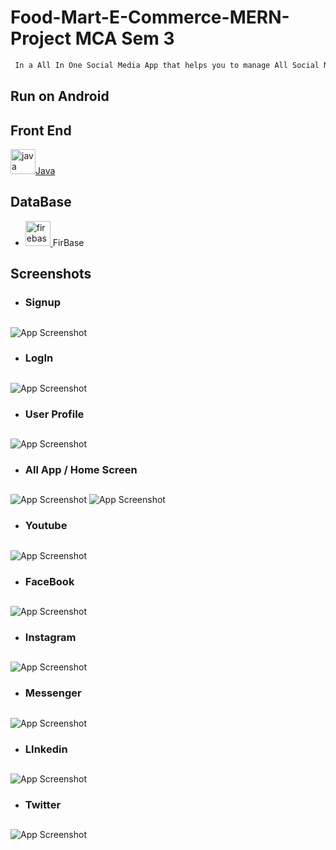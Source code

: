 # Food-Mart-E-Commerce-MERN-Project MCA Sem 3
```bash
 In a All In One Social Media App that helps you to manage All Social Media Appin One Place.
  ```                 
## Run on Android
## Front End
 <a href="https://www.java.com" target="_blank" rel="noreferrer"> <img src="https://raw.githubusercontent.com/devicons/devicon/master/icons/java/java-original.svg" alt="java" width="40" height="40"/>Java </a> 
## DataBase
- <a href="https://firebase.google.com/" target="_blank" rel="noreferrer"> <img src="https://www.vectorlogo.zone/logos/firebase/firebase-icon.svg" alt="firebase" width="40" height="40"/> </a>FirBase </p>

## Screenshots 

- ### Signup
##

![App Screenshot](https://github.com/SIMahajan/ALL-In-One-Social-Media-App-Android-JAVA/blob/master/Photos/1.jpg)

- ### LogIn
##

![App Screenshot](https://github.com/SIMahajan/ALL-In-One-Social-Media-App-Android-JAVA/blob/master/Photos/2.jpg)

- ### User Profile
##

![App Screenshot](https://github.com/SIMahajan/ALL-In-One-Social-Media-App-Android-JAVA/blob/master/Photos/3.jpg)

- ### All App / Home Screen
##

![App Screenshot](https://github.com/SIMahajan/ALL-In-One-Social-Media-App-Android-JAVA/blob/master/Photos/4.jpg)
![App Screenshot](https://github.com/SIMahajan/ALL-In-One-Social-Media-App-Android-JAVA/blob/master/Photos/5.jpg)

- ### Youtube
##

![App Screenshot](https://github.com/SIMahajan/ALL-In-One-Social-Media-App-Android-JAVA/blob/master/Photos/6.jpg)

- ### FaceBook 
##

![App Screenshot](https://github.com/SIMahajan/ALL-In-One-Social-Media-App-Android-JAVA/blob/master/Photos/7.jpg)

- ### Instagram
##

![App Screenshot](https://github.com/SIMahajan/ALL-In-One-Social-Media-App-Android-JAVA/blob/master/Photos/8.jpg)

- ### Messenger
##

![App Screenshot](https://github.com/SIMahajan/ALL-In-One-Social-Media-App-Android-JAVA/blob/master/Photos/9.jpg)

- ### LInkedin 
##

![App Screenshot](https://github.com/SIMahajan/ALL-In-One-Social-Media-App-Android-JAVA/blob/master/Photos/10.jpg)

- ### Twitter
##

![App Screenshot](https://github.com/SIMahajan/ALL-In-One-Social-Media-App-Android-JAVA/blob/master/Photos/11.jpg)
